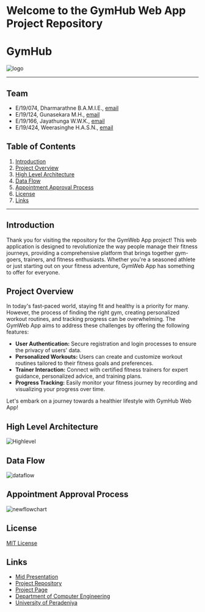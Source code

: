 # Welcome to the GymHub Web App Project Repository

# GymHub
![logo](https://github.com/cepdnaclk/e19-CO227-A-Simple-Web-or-Mobile-Application-For-A-Gym/assets/111074993/f1c64a2a-440f-41b6-b325-4cd0a99105ce)

---

<!-- 
This is a sample image, to show how to add images to your page. To learn more options, please refer [this](https://projects.ce.pdn.ac.lk/docs/faq/how-to-add-an-image/)

![Sample Image](./images/sample.png)
 -->

## Team
-  E/19/074, Dharmarathne B.A.M.I.E., [email](mailto:e19074@eng.pdn.ac.lk)
-  E/19/124, Gunasekara M.H., [email](mailto:e19124@eng.pdn.ac.lk)
-  E/19/166, Jayathunga W.W.K., [email](mailto:e19166@eng.pdn.ac.lk)
-  E/19/424, Weerasinghe H.A.S.N., [email](mailto:e19424@eng.pdn.ac.lk)

## Table of Contents
1. [Introduction](#introduction)
2. [Project Overview](#project_overview)
3. [High Level Architecture](#high_level_architecture)
4. [Data Flow](#data_flow)
5. [Appointment Approval Process](#appointment_approval_process)
6. [License](#license) 
7. [Links](#links)

---

## Introduction

Thank you for visiting the repository for the GymWeb App project! This web application is designed to revolutionize the way people manage their fitness journeys, providing a comprehensive platform that brings together gym-goers, trainers, and fitness enthusiasts. Whether you're a seasoned athlete or just starting out on your fitness adventure, GymWeb App has something to offer for everyone.

## Project Overview

In today's fast-paced world, staying fit and healthy is a priority for many. However, the process of finding the right gym, creating personalized workout routines, and tracking progress can be overwhelming. The GymWeb App aims to address these challenges by offering the following features:

- **User Authentication:** Secure registration and login processes to ensure the privacy of users' data.
- **Personalized Workouts:** Users can create and customize workout routines tailored to their fitness goals and preferences.
- **Trainer Interaction:** Connect with certified fitness trainers for expert guidance, personalized advice, and training plans.
- **Progress Tracking:** Easily monitor your fitness journey by recording and visualizing your progress over time.

Let's embark on a journey towards a healthier lifestyle with GymHub Web App!

## High Level Architecture

![Highlevel](https://github.com/cepdnaclk/e19-CO227-A-Simple-Web-or-Mobile-Application-For-A-Gym/assets/111074993/3862d460-451e-49d7-a551-6e6e3952ab59)

## Data Flow

![dataflow](https://github.com/cepdnaclk/e19-CO227-A-Simple-Web-or-Mobile-Application-For-A-Gym/assets/111074993/02d75de9-d704-45d1-86ea-c23f8de472ec)

## Appointment Approval Process

![newflowchart](https://github.com/cepdnaclk/e19-CO227-A-Simple-Web-or-Mobile-Application-For-A-Gym/assets/111074993/ac8ea05e-d016-4458-bb3b-f6baa3723849)


## License
[MIT License](LICENSE)

## Links

- [Mid Presentation](https://github.com/cepdnaclk/e19-CO227-A-Simple-Web-or-Mobile-Application-For-A-Gym/files/12768674/Group13.pdf)
- [Project Repository](https://github.com/cepdnaclk/e19-CO227-A-Simple-Web-or-Mobile-Application-For-A-Gym)
- [Project Page](https://cepdnaclk.github.io/e19-CO227-A-Simple-Web-or-Mobile-Application-For-A-Gym/)
- [Department of Computer Engineering](http://www.ce.pdn.ac.lk/)
- [University of Peradeniya](https://eng.pdn.ac.lk/)


[//]: # (Please refer this to learn more about Markdown syntax)
[//]: # (https://github.com/adam-p/markdown-here/wiki/Markdown-Cheatsheet)
